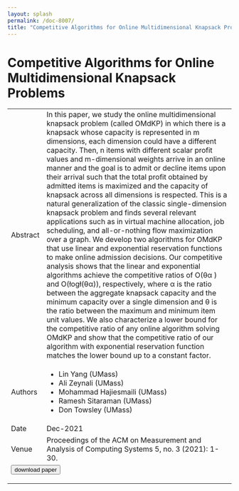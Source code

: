```yaml
---
layout: splash
permalink: /doc-8007/
title: "Competitive Algorithms for Online Multidimensional Knapsack Problems"
---
```


# Competitive Algorithms for Online Multidimensional Knapsack Problems

<table>
    <tbody>
    <tr>
        <td>Abstract</td>
        <td>In this paper, we study the online multidimensional knapsack problem (called OMdKP) in which there is a knapsack whose capacity is represented in m dimensions, each dimension could have a different capacity. Then, n items with different scalar profit values and m-dimensional weights arrive in an online manner and the goal is to admit or decline items upon their arrival such that the total profit obtained by admitted items is maximized and the capacity of knapsack across all dimensions is respected. This is a natural generalization of the classic single-dimension knapsack problem and finds several relevant applications such as in virtual machine allocation, job scheduling, and all-or-nothing flow maximization over a graph. We develop two algorithms for OMdKP that use linear and exponential reservation functions to make online admission decisions. Our competitive analysis shows that the linear and exponential algorithms achieve the competitive ratios of O(θα ) and O(łogł(θα)), respectively, where α is the ratio between the aggregate knapsack capacity and the minimum capacity over a single dimension and θ is the ratio between the maximum and minimum item unit values. We also characterize a lower bound for the competitive ratio of any online algorithm solving OMdKP and show that the competitive ratio of our algorithm with exponential reservation function matches the lower bound up to a constant factor.</td>
    </tr>
    <tr>
        <td>Authors</td>
        <td>
            <ul>
                <li>Lin Yang (UMass)</li>
                <li>Ali Zeynali (UMass)</li>
                <li>Mohammad Hajiesmaili (UMass)</li>
                <li>Ramesh Sitaraman (UMass)</li>
                <li>Don Towsley (UMass)</li>
            </ul>
        </td>
    </tr>
    <tr>
        <td>Date</td>
        <td>Dec-2021</td>
    </tr>
    <tr>
        <td>Venue</td>
        <td>Proceedings of the ACM on Measurement and Analysis of Computing Systems 5, no. 3 (2021): 1-30.</td>
    </tr>
    <tr>
        <td colspan="2">
            <form method="get" action="https://dl.acm.org/doi/abs/10.1145/3491042?af=R">
                <button type="submit">download paper</button>
            </form>
        </td>
    </tr>
    </tbody>
</table>
